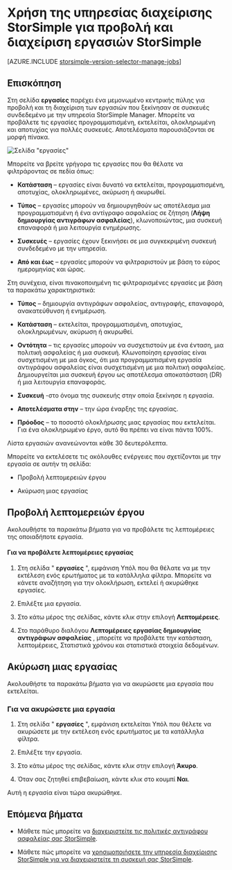 <properties 
   pageTitle="Προβολή και διαχείριση εργασιών StorSimple | Microsoft Azure"
   description="Περιγράφει τη σελίδα εργασίες service StorSimple Manager και πώς μπορείτε να το χρησιμοποιήσετε για να παρακολουθείτε πρόσφατες τρέχουσα και προγραμματισμένες εργασίες δημιουργίας αντιγράφων ασφαλείας."
   services="storsimple"
   documentationCenter="NA"
   authors="alkohli"
   manager="carmonm"
   editor=""/>
<tags 
   ms.service="storsimple"
   ms.devlang="NA"
   ms.topic="article"
   ms.tgt_pltfrm="NA"
   ms.workload="TBD"
   ms.date="08/17/2016"
   ms.author="alkohli" />

# <a name="use-the-storsimple-manager-service-to-view-and-manage-storsimple-jobs"></a>Χρήση της υπηρεσίας διαχείρισης StorSimple για προβολή και διαχείριση εργασιών StorSimple

[AZURE.INCLUDE [storsimple-version-selector-manage-jobs](../../includes/storsimple-version-selector-manage-jobs.md)]

## <a name="overview"></a>Επισκόπηση

Στη σελίδα **εργασίες** παρέχει ένα μεμονωμένο κεντρικής πύλης για προβολή και τη διαχείριση των εργασιών που ξεκίνησαν σε συσκευές συνδεδεμένο με την υπηρεσία StorSimple Manager. Μπορείτε να προβάλετε τις εργασίες προγραμματισμένη, εκτελείται, ολοκληρωμένη και αποτυχίας για πολλές συσκευές. Αποτελέσματα παρουσιάζονται σε μορφή πίνακα. 

![Σελίδα "εργασίες"](./media/storsimple-manage-jobs/HCS_JobsPage.png)

Μπορείτε να βρείτε γρήγορα τις εργασίες που θα θέλατε να φιλτράροντας σε πεδία όπως:

- **Κατάσταση** – εργασίες είναι δυνατό να εκτελείται, προγραμματισμένη, αποτυχίας, ολοκληρωμένες, ακύρωση ή ακυρωθεί.

- **Τύπος** – εργασίες μπορούν να δημιουργηθούν ως αποτέλεσμα μια προγραμματισμένη ή ένα αντίγραφο ασφαλείας σε ζήτηση (**Λήψη δημιουργίας αντιγράφων ασφαλείας**), κλωνοποιώντας, μια συσκευή επαναφορά ή μια λειτουργία ενημέρωσης.

- **Συσκευές** – εργασίες έχουν ξεκινήσει σε μια συγκεκριμένη συσκευή συνδεδεμένο με την υπηρεσία.

- **Από και έως** – εργασίες μπορούν να φιλτραριστούν με βάση το εύρος ημερομηνίας και ώρας.

Στη συνέχεια, είναι πινακοποιημένη τις φιλτραρισμένες εργασίες με βάση τα παρακάτω χαρακτηριστικά:

- **Τύπος** – δημιουργία αντιγράφων ασφαλείας, αντιγραφής, επαναφορά, ανακατεύθυνση ή ενημέρωση.

- **Κατάσταση** – εκτελείται, προγραμματισμένη, αποτυχίας, ολοκληρωμένων, ακύρωση ή ακυρωθεί.

- **Οντότητα** – τις εργασίες μπορούν να συσχετιστούν με ένα ένταση, μια πολιτική ασφαλείας ή μια συσκευή. Κλωνοποίηση εργασίας είναι συσχετισμένη με μια όγκος, ότι μια προγραμματισμένη εργασία αντιγράφου ασφαλείας είναι συσχετισμένη με μια πολιτική ασφαλείας. Δημιουργείται μια συσκευή έργου ως αποτέλεσμα αποκατάσταση (DR) ή μια λειτουργία επαναφοράς.

- **Συσκευή** -στο όνομα της συσκευής στην οποία ξεκίνησε η εργασία.

- **Αποτελέσματα στην** – την ώρα έναρξης της εργασίας.

- **Πρόοδος** – το ποσοστό ολοκλήρωσης μιας εργασίας που εκτελείται. Για ένα ολοκληρωμένο έργο, αυτό θα πρέπει να είναι πάντα 100%.

Λίστα εργασιών ανανεώνονται κάθε 30 δευτερόλεπτα.

Μπορείτε να εκτελέσετε τις ακόλουθες ενέργειες που σχετίζονται με την εργασία σε αυτήν τη σελίδα:

- Προβολή λεπτομερειών έργου

- Ακύρωση μιας εργασίας

## <a name="view-job-details"></a>Προβολή λεπτομερειών έργου

Ακολουθήστε τα παρακάτω βήματα για να προβάλετε τις λεπτομέρειες της οποιαδήποτε εργασία.

#### <a name="to-view-job-details"></a>Για να προβάλετε λεπτομέρειες εργασίας

1. Στη σελίδα " **εργασίες** ", εμφάνιση Υπόλ που θα θέλατε να με την εκτέλεση ενός ερωτήματος με τα κατάλληλα φίλτρα. Μπορείτε να κάνετε αναζήτηση για την ολοκλήρωση, εκτελεί ή ακυρώθηκε εργασίες.

2. Επιλέξτε μια εργασία.

3. Στο κάτω μέρος της σελίδας, κάντε κλικ στην επιλογή **Λεπτομέρειες**.

4. Στο παράθυρο διαλόγου **Λεπτομέρειες εργασίας δημιουργίας αντιγράφων ασφαλείας** , μπορείτε να προβάλετε την κατάσταση, λεπτομέρειες, Στατιστικά χρόνου και στατιστικά στοιχεία δεδομένων.

## <a name="cancel-a-job"></a>Ακύρωση μιας εργασίας

Ακολουθήστε τα παρακάτω βήματα για να ακυρώσετε μια εργασία που εκτελείται.

### <a name="to-cancel-a-job"></a>Για να ακυρώσετε μια εργασία

1. Στη σελίδα " **εργασίες** ", εμφάνιση εκτελείται Υπόλ που θέλετε να ακυρώσετε με την εκτέλεση ενός ερωτήματος με τα κατάλληλα φίλτρα.

1. Επιλέξτε την εργασία.

1. Στο κάτω μέρος της σελίδας, κάντε κλικ στην επιλογή **Άκυρο**.

1. Όταν σας ζητηθεί επιβεβαίωση, κάντε κλικ στο κουμπί **Ναι**.

Αυτή η εργασία είναι τώρα ακυρώθηκε.

## <a name="next-steps"></a>Επόμενα βήματα

- Μάθετε πώς μπορείτε να [διαχειριστείτε τις πολιτικές αντιγράφου ασφαλείας σας StorSimple](storsimple-manage-backup-policies.md).

- Μάθετε πώς μπορείτε να [χρησιμοποιήσετε την υπηρεσία διαχείρισης StorSimple για να διαχειριστείτε τη συσκευή σας StorSimple](storsimple-manager-service-administration.md).
